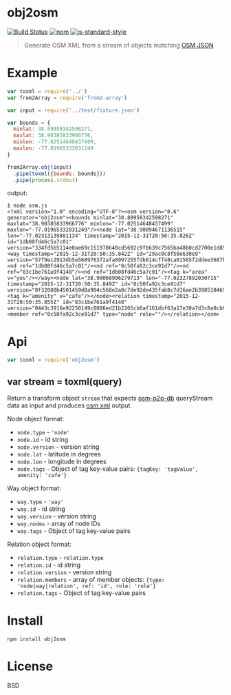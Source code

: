 # obj2osm

[![Build Status](https://img.shields.io/travis/digidem/obj2osm.svg)](https://travis-ci.org/digidem/obj2osm)
[![npm](https://img.shields.io/npm/v/obj2osm.svg)](https://www.npmjs.com/package/obj2osm)
[![js-standard-style](https://img.shields.io/badge/code%20style-standard-brightgreen.svg?maxAge=2592000)](http://standardjs.com/)

> Generate OSM XML from a stream of objects matching [OSM JSON](http://overpass-api.de/output_formats.html#json)

# Example

``` js
var toxml = require('../')
var from2Array = require('from2-array')

var input = require('../test/fixture.json')

var bounds = {
  minlat: 38.89958342598271,
  maxlat: 38.90385833966776,
  minlon: -77.02514648437499,
  maxlon: -77.01965332031249
}

from2Array.obj(input)
  .pipe(toxml({bounds: bounds}))
  .pipe(process.stdout)
```

output:

```
$ node osm.js
<?xml version="1.0" encoding="UTF-8"?><osm version="0.6" generator="obj2osm"><bounds minlat="38.89958342598271" maxlat="38.90385833966776" minlon="-77.02514648437499" maxlon="-77.01965332031249"/><node lat="38.90094671136515" lon="-77.02313139881134" timestamp="2015-12-31T20:50:35.826Z" id="1db08fd46c5a7c01" version="334fd5b5114e0ae69c151978640cd5692c9fb639c7565ba48b0cd2700e1d8547"/><way timestamp="2015-12-31T20:50:35.842Z" id="29ac0c8f50e630e9" version="57f9ec2913db5e568976372afa8997255fdb614cff48ca01565f2ddee3687bc8"><nd ref="1db08fd46c5a7c01"/><nd ref="8c50fa92c3ce91d7"/><nd ref="83c1be761a9f4148"/><nd ref="1db08fd46c5a7c01"/><tag k="area" v="yes"/></way><node lat="38.90068996279713" lon="-77.02327892030715" timestamp="2015-12-31T20:50:35.849Z" id="8c50fa92c3ce91d7" version="8f32080b4501459d8a904c568e2a0c7de92de435fab8c7d16ae2b39851046991"><tag k="amenity" v="cafe"/></node><relation timestamp="2015-12-31T20:50:35.855Z" id="83c1be761a9f4148" version="0443c3916e92250149c8086ed21b2265cb6af161dbf63a17e30a7d3c8a0cb0b1"><member ref="8c50fa92c3ce91d7" type="node" role=""/></relation></osm>
```

# Api

``` js
var toxml = require('obj2osm')
```

## var stream = toxml(query)

Return a transform object `stream` that expects [osm-p2p-db][1] queryStream data
as input and produces [osm xml][2] output.

Node object format:

* `node.type` - `'node'`
* `node.id` - id string
* `node.version` - version string
* `node.lat` - latitude in degrees
* `node.lon` - longitude in degrees
* `node.tags` - Object of tag key-value pairs: `{tagKey: 'tagValue', amenity: 'cafe'}`

Way object format:

* `way.type` - `'way'`
* `way.id` - id string
* `way.version` - version string
* `way.nodes` - array of node IDs
* `way.tags` - Object of tag key-value pairs

Relation object format:

* `relation.type` - `relation.type`
* `relation.id` - id string
* `relation.version` - version string
* `relation.members` - array of member objects: `{type: 'node|way|relation', ref: 'id', role: 'role'}`
* `relation.tags` - Object of tag key-value pairs

[1]: https://npmjs.com/package/osm-p2p-db
[2]: http://wiki.openstreetmap.org/wiki/API_v0.6#XML_Format

# Install

```
npm install obj2osm
```

# License

BSD
